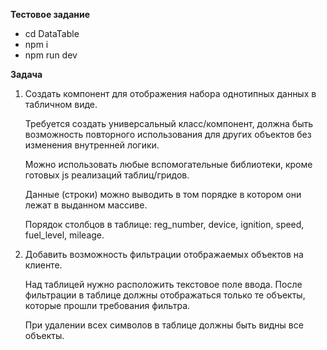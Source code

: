 **Тестовое задание**

* cd DataTable
* npm i
* npm run dev

**Задача**

1. Создать компонент для отображения набора однотипных данных в табличном виде.

	Требуется создать универсальный класс/компонент, должна быть возможность повторного использования для других объектов без изменения внутренней логики.

	Можно использовать любые вспомогательные библиотеки, кроме готовых js реализаций таблиц/гридов.

	Данные (строки) можно выводить в том порядке в котором они лежат в выданном массиве.

	Порядок столбцов в таблице: reg_number, device, ignition, speed, fuel_level, mileage.
	
2. Добавить возможность фильтрации отображаемых объектов на клиенте.

	Над таблицей нужно расположить текстовое поле ввода. После фильтрации в таблице должны отображаться только те объекты, которые прошли требования фильтра.

	При удалении всех символов в таблице должны быть видны все объекты.
